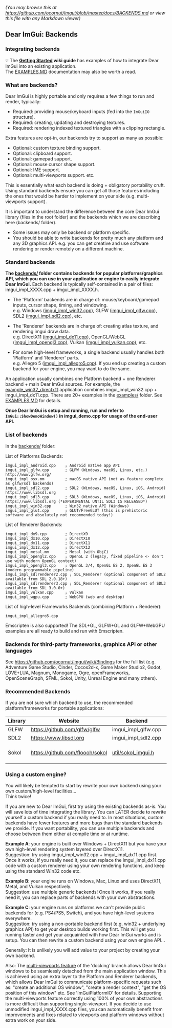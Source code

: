 _(You may browse this at https://github.com/ocornut/imgui/blob/master/docs/BACKENDS.md or view this file with any Markdown viewer)_

## Dear ImGui: Backends

### Integrating backends

💡 The **[Getting Started](https://github.com/ocornut/imgui/wiki/Getting-Started) wiki guide** has examples of how to integrate Dear ImGui into an existing application.
<BR> The [EXAMPLES.MD](https://github.com/ocornut/imgui/blob/master/docs/EXAMPLES.md) documentation may also be worth a read.

### What are backends?

Dear ImGui is highly portable and only requires a few things to run and render, typically:

 - Required: providing mouse/keyboard inputs (fed into the `ImGuiIO` structure).
 - Required: creating, updating and destroying textures.
 - Required: rendering indexed textured triangles with a clipping rectangle.

 Extra features are opt-in, our backends try to support as many as possible:

 - Optional: custom texture binding support.
 - Optional: clipboard support.
 - Optional: gamepad support.
 - Optional: mouse cursor shape support.
 - Optional: IME support.
 - Optional: multi-viewports support.
 etc.

This is essentially what each backend is doing + obligatory portability cruft. Using standard backends ensure you can get all those features including the ones that would be harder to implement on your side (e.g. multi-viewports support).

It is important to understand the difference between the core Dear ImGui library (files in the root folder)
and the backends which we are describing here (backends/ folder).

- Some issues may only be backend or platform specific.
- You should be able to write backends for pretty much any platform and any 3D graphics API.
  e.g. you can get creative and use software rendering or render remotely on a different machine.

### Standard backends

**The [backends/](https://github.com/ocornut/imgui/blob/master/backends) folder contains backends for popular platforms/graphics API, which you can use in
your application or engine to easily integrate Dear ImGui.** Each backend is typically self-contained in a pair of files: imgui_impl_XXXX.cpp + imgui_impl_XXXX.h.

- The 'Platform' backends are in charge of: mouse/keyboard/gamepad inputs, cursor shape, timing, and windowing.<BR>
  e.g. Windows ([imgui_impl_win32.cpp](https://github.com/ocornut/imgui/blob/master/backends/imgui_impl_win32.cpp)), GLFW ([imgui_impl_glfw.cpp](https://github.com/ocornut/imgui/blob/master/backends/imgui_impl_glfw.cpp)), SDL2 ([imgui_impl_sdl2.cpp](https://github.com/ocornut/imgui/blob/master/backends/imgui_impl_sdl2.cpp)), etc.

- The 'Renderer' backends are in charge of: creating atlas texture, and rendering imgui draw data.<BR>
  e.g. DirectX11 ([imgui_impl_dx11.cpp](https://github.com/ocornut/imgui/blob/master/backends/imgui_impl_dx11.cpp)), OpenGL/WebGL ([imgui_impl_opengl3.cpp](https://github.com/ocornut/imgui/blob/master/backends/imgui_impl_opengl3.cpp)), Vulkan ([imgui_impl_vulkan.cpp](https://github.com/ocornut/imgui/blob/master/backends/imgui_impl_vulkan.cpp)), etc.

- For some high-level frameworks, a single backend usually handles both 'Platform' and 'Renderer' parts.<BR>
  e.g. Allegro 5 ([imgui_impl_allegro5.cpp](https://github.com/ocornut/imgui/blob/master/backends/imgui_impl_allegro5.cpp)). If you end up creating a custom backend for your engine, you may want to do the same.

An application usually combines one Platform backend + one Renderer backend + main Dear ImGui sources.
For example, the [example_win32_directx11](https://github.com/ocornut/imgui/tree/master/examples/example_win32_directx11) application combines imgui_impl_win32.cpp + imgui_impl_dx11.cpp. There are 20+ examples in the [examples/](https://github.com/ocornut/imgui/blob/master/examples/) folder. See [EXAMPLES.MD](https://github.com/ocornut/imgui/blob/master/docs/EXAMPLES.md) for details.

**Once Dear ImGui is setup and running, run and refer to `ImGui::ShowDemoWindow()` in imgui_demo.cpp for usage of the end-user API.**

### List of backends

In the [backends/](https://github.com/ocornut/imgui/blob/master/backends) folder:

List of Platforms Backends:

    imgui_impl_android.cpp    ; Android native app API
    imgui_impl_glfw.cpp       ; GLFW (Windows, macOS, Linux, etc.) http://www.glfw.org/
    imgui_impl_osx.mm         ; macOS native API (not as feature complete as glfw/sdl backends)
    imgui_impl_sdl2.cpp       ; SDL2 (Windows, macOS, Linux, iOS, Android) https://www.libsdl.org
    imgui_impl_sdl3.cpp       ; SDL3 (Windows, macOS, Linux, iOS, Android) https://www.libsdl.org (*EXPERIMENTAL UNTIL SDL3 IS RELEASED*)
    imgui_impl_win32.cpp      ; Win32 native API (Windows)
    imgui_impl_glut.cpp       ; GLUT/FreeGLUT (this is prehistoric software and absolutely not recommended today!)

List of Renderer Backends:

    imgui_impl_dx9.cpp        ; DirectX9
    imgui_impl_dx10.cpp       ; DirectX10
    imgui_impl_dx11.cpp       ; DirectX11
    imgui_impl_dx12.cpp       ; DirectX12
    imgui_impl_metal.mm       ; Metal (with ObjC)
    imgui_impl_opengl2.cpp    ; OpenGL 2 (legacy, fixed pipeline <- don't use with modern OpenGL context)
    imgui_impl_opengl3.cpp    ; OpenGL 3/4, OpenGL ES 2, OpenGL ES 3 (modern programmable pipeline)
    imgui_impl_sdlrenderer2.cpp ; SDL_Renderer (optional component of SDL2 available from SDL 2.0.18+)
    imgui_impl_sdlrenderer3.cpp ; SDL_Renderer (optional component of SDL3 available from SDL 3.0.0+)
    imgui_impl_vulkan.cpp     ; Vulkan
    imgui_impl_wgpu.cpp       ; WebGPU (web and desktop)

List of high-level Frameworks Backends (combining Platform + Renderer):

    imgui_impl_allegro5.cpp

Emscripten is also supported!
The SDL+GL, GLFW+GL and GLFW+WebGPU examples are all ready to build and run with Emscripten.

### Backends for third-party frameworks, graphics API or other languages

See https://github.com/ocornut/imgui/wiki/Bindings for the full list (e.g. Adventure Game Studio, Cinder, Cocos2d-x, Game Maker Studio2, Godot, LÖVE+LUA, Magnum, Monogame, Ogre, openFrameworks, OpenSceneGraph, SFML, Sokol, Unity, Unreal Engine and many others).

### Recommended Backends

If you are not sure which backend to use, the recommended platform/frameworks for portable applications:

|Library |Website |Backend |Note |
|--------|--------|--------|-----|
| GLFW | https://github.com/glfw/glfw | imgui_impl_glfw.cpp | |
| SDL2 | https://www.libsdl.org | imgui_impl_sdl2.cpp | |
| Sokol | https://github.com/floooh/sokol | [util/sokol_imgui.h](https://github.com/floooh/sokol/blob/master/util/sokol_imgui.h) | Lower-level than GLFW/SDL |


### Using a custom engine?

You will likely be tempted to start by rewrite your own backend using your own custom/high-level facilities...<BR>
Think twice!

If you are new to Dear ImGui, first try using the existing backends as-is.
You will save lots of time integrating the library.
You can LATER decide to rewrite yourself a custom backend if you really need to.
In most situations, custom backends have fewer features and more bugs than the standard backends we provide.
If you want portability, you can use multiple backends and choose between them either at compile time
or at runtime.

**Example A**: your engine is built over Windows + DirectX11 but you have your own high-level rendering
system layered over DirectX11.<BR>
Suggestion: try using imgui_impl_win32.cpp + imgui_impl_dx11.cpp first.
Once it works, if you really need it, you can replace the imgui_impl_dx11.cpp code with a
custom renderer using your own rendering functions, and keep using the standard Win32 code etc.

**Example B**: your engine runs on Windows, Mac, Linux and uses DirectX11, Metal, and Vulkan respectively.<BR>
Suggestion: use multiple generic backends!
Once it works, if you really need it, you can replace parts of backends with your own abstractions.

**Example C**: your engine runs on platforms we can't provide public backends for (e.g. PS4/PS5, Switch),
and you have high-level systems everywhere.<BR>
Suggestion: try using a non-portable backend first (e.g. win32 + underlying graphics API) to get
your desktop builds working first. This will get you running faster and get your acquainted with
how Dear ImGui works and is setup. You can then rewrite a custom backend using your own engine API...

Generally:
It is unlikely you will add value to your project by creating your own backend.

Also:
The [multi-viewports feature](https://github.com/ocornut/imgui/wiki/Multi-Viewports) of the 'docking' branch allows
Dear ImGui windows to be seamlessly detached from the main application window. This is achieved using an
extra layer to the Platform and Renderer backends, which allows Dear ImGui to communicate platform-specific
requests such as: "create an additional OS window", "create a render context", "get the OS position of this
window" etc. See 'ImGuiPlatformIO' for details.
Supporting the multi-viewports feature correctly using 100% of your own abstractions is more difficult
than supporting single-viewport.
If you decide to use unmodified imgui_impl_XXXX.cpp files, you can automatically benefit from
improvements and fixes related to viewports and platform windows without extra work on your side.
